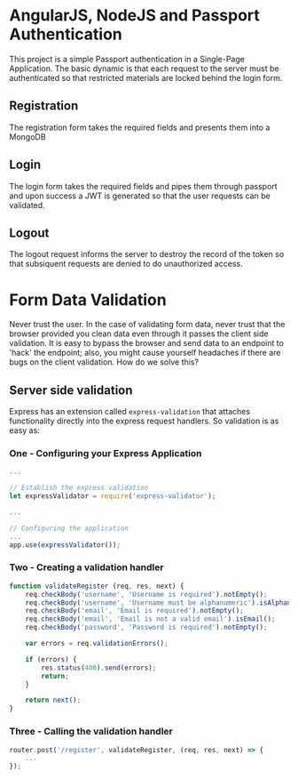 # AngularJS, NodeJS and Passport Authentication

This project is a simple Passport authentication in a Single-Page Application. The basic dynamic is that each request to the server must be authenticated so that restricted materials are locked behind the login form.

## Registration

The registration form takes the required fields and presents them into a MongoDB

## Login

The login form takes the required fields and pipes them through passport and upon success a JWT is generated so that the user requests can be validated.

## Logout

The logout request informs the server to destroy the record of the token so that subsiquent requests are denied to do unauthorized access.

# Form Data Validation

Never trust the user. In the case of validating form data, never trust that the browser provided you clean data even through it passes the client side validation. It is easy to bypass the browser and send data to an endpoint to 'hack' the endpoint; also, you might cause yourself headaches if there are bugs on the client validation. How do we solve this?

## Server side validation

Express has an extension called `express-validation` that attaches functionality directly into the express request handlers. So validation is as easy as:

### One - Configuring your Express Application
```Typescript
...

// Establish the express validation 
let expressValidator = require('express-validator');

...

// Configuring the application
...
app.use(expressValidator());
``` 
### Two - Creating a validation handler
```Typescript
function validateRegister (req, res, next) {
    req.checkBody('username', 'Username is required').notEmpty();
    req.checkBody('username', 'Username must be alphanumeric').isAlphanumeric();
    req.checkBody('email', 'Email is required').notEmpty();
    req.checkBody('email', 'Email is not a valid email').isEmail();
    req.checkBody('password', 'Password is required').notEmpty();

    var errors = req.validationErrors();

    if (errors) {
        res.status(400).send(errors);
        return;
    }

    return next();
}
``` 

### Three - Calling the validation handler
```Typescript
router.post('/register', validateRegister, (req, res, next) => { 
    ...
});
```